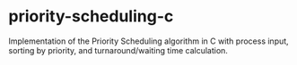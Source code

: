 # priority-scheduling-c
Implementation of the Priority Scheduling algorithm in C with process input, sorting by priority, and turnaround/waiting time calculation.
